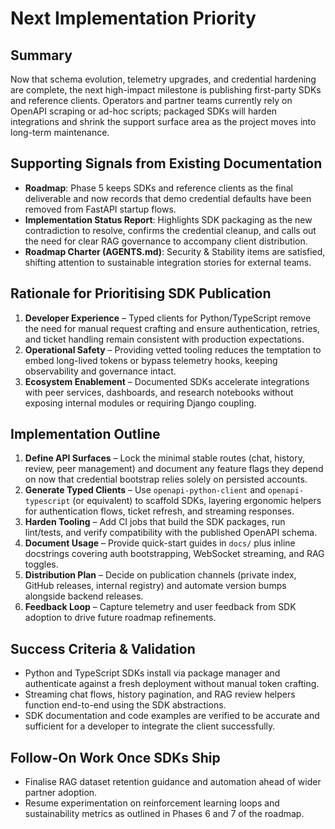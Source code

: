 # Next Implementation Priority

## Summary
Now that schema evolution, telemetry upgrades, and credential hardening are
complete, the next high-impact milestone is publishing first-party SDKs and
reference clients.
Operators and partner teams currently rely on OpenAPI scraping or ad-hoc scripts;
packaged SDKs will harden integrations and shrink the support surface area as
the project moves into long-term maintenance.

## Supporting Signals from Existing Documentation
- **Roadmap**: Phase 5 keeps SDKs and reference clients as the final deliverable
  and now records that demo credential defaults have been removed from FastAPI
  startup flows.
- **Implementation Status Report**: Highlights SDK packaging as the new
  contradiction to resolve, confirms the credential cleanup, and calls
  out the need for clear RAG governance to accompany client distribution.
- **Roadmap Charter (AGENTS.md)**: Security & Stability items are satisfied,
  shifting attention to sustainable integration stories for external teams.

## Rationale for Prioritising SDK Publication
1. **Developer Experience** – Typed clients for Python/TypeScript remove the need
   for manual request crafting and ensure authentication, retries, and ticket
   handling remain consistent with production expectations.
2. **Operational Safety** – Providing vetted tooling reduces the temptation to
   embed long-lived tokens or bypass telemetry hooks, keeping observability and
   governance intact.
3. **Ecosystem Enablement** – Documented SDKs accelerate integrations with peer
   services, dashboards, and research notebooks without exposing internal
   modules or requiring Django coupling.

## Implementation Outline
1. **Define API Surfaces** – Lock the minimal stable routes (chat, history,
   review, peer management) and document any feature flags they depend on now
   that credential bootstrap relies solely on persisted accounts.
2. **Generate Typed Clients** – Use `openapi-python-client` and `openapi-typescript`
   (or equivalent) to scaffold SDKs, layering ergonomic helpers for
   authentication flows, ticket refresh, and streaming responses.
3. **Harden Tooling** – Add CI jobs that build the SDK packages, run lint/tests,
   and verify compatibility with the published OpenAPI schema.
4. **Document Usage** – Provide quick-start guides in `docs/` plus inline docstrings
   covering auth bootstrapping, WebSocket streaming, and RAG toggles.
5. **Distribution Plan** – Decide on publication channels (private index, GitHub
   releases, internal registry) and automate version bumps alongside backend
   releases.
6. **Feedback Loop** – Capture telemetry and user feedback from SDK adoption to
   drive future roadmap refinements.

## Success Criteria & Validation
- Python and TypeScript SDKs install via package manager and authenticate against
  a fresh deployment without manual token crafting.
- Streaming chat flows, history pagination, and RAG review helpers function
  end-to-end using the SDK abstractions.
- SDK documentation and code examples are verified to be accurate and sufficient
  for a developer to integrate the client successfully.

## Follow-On Work Once SDKs Ship
- Finalise RAG dataset retention guidance and automation ahead of wider partner
  adoption.
- Resume experimentation on reinforcement learning loops and sustainability
  metrics as outlined in Phases 6 and 7 of the roadmap.
